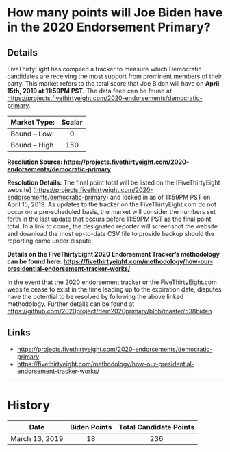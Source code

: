 # How many points will Joe Biden have in the 2020 Endorsement Primary? 

## Details 

FiveThirtyEight has compiled a tracker to measure which Democratic candidates are receiving the most support from prominent members of their party. This market refers to the total score that Joe Biden will have on **April 15th, 2019 at 11:59PM PST.** The data feed can be found at https://projects.fivethirtyeight.com/2020-endorsements/democratic-primary. 

|   Market Type:  |   Scalar  |
| ------------- |:-------------:| 
|   Bound – Low:   |  0   |   
|   Bound – High   |   150   | 

**Resolution Source: https://projects.fivethirtyeight.com/2020-endorsements/democratic-primary**   

**Resolution Details:** The final point total will be listed on the [FiveThirtyEight website] (https://projects.fivethirtyeight.com/2020-endorsements/democratic-primary) and locked in as of 11:59PM PST on April 15, 2019. 
As updates to the tracker on the FiveThirtyEight.com do not occur on a pre-scheduled basis, the market will consider the numbers set forth in the last update that occurs before 11:59PM PST as the final point total. In a link to come, the designated reporter will screenshot the website and download the most up-to-date CSV file to provide backup should the reporting come under dispute. 

**Details on the FiveThirtyEight 2020 Endorsement Tracker’s methodology can be found here:**  **https://fivethirtyeight.com/methodology/how-our-presidential-endorsement-tracker-works/**  

In the event that the 2020 endorsement tracker or the FiveThirtyEight.com website cease to exist in the time leading up to the expiration date, disputes have the potential to be resolved by following the above linked methodology. Further details can be found at https://github.com/2020project/dem2020primary/blob/master/538biden 


##  Links
* https://projects.fivethirtyeight.com/2020-endorsements/democratic-primary 
* https://fivethirtyeight.com/methodology/how-our-presidential-endorsement-tracker-works/ 


----------

# History

| Date        | Biden Points           | Total Candidate Points  |
| ------------- |:-------------:| :-----:|
| March 13, 2019      | 18 | 236 |


